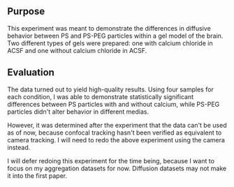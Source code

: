 ## Purpose

This experiment was meant to demonstrate the differences in diffusive behavior
between PS and PS-PEG particles within a gel model of the brain.  Two different
types of gels were prepared: one with calcium chloride in ACSF and one without
calcium chloride in ACSF.

## Evaluation

The data turned out to yield high-quality results.  Using four samples for each
condition, I was able to demonstrate statistically significant differences
between PS particles with and without calcium, while PS-PEG particles didn't
alter behavior in different medias.

However, it was determined after the experiment that the data can't be used as
of now, because confocal tracking hasn't been verified as equivalent to camera
tracking.  I will need to redo the above experiment using the camera instead.

I will defer redoing this experiment for the time being, because I want to
focus on my aggregation datasets for now.  Diffusion datasets may not make it
into the first paper.
